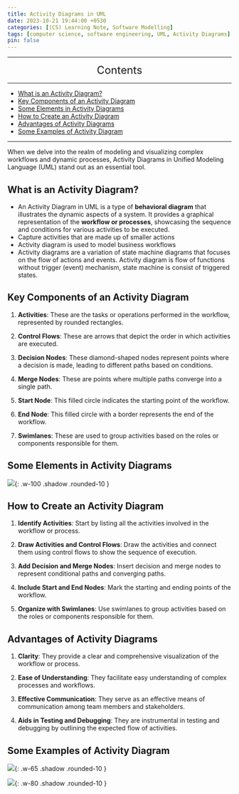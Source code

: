 ```yaml
---
title: Activity Diagrams in UML
date: 2023-10-21 19:44:00 +0530
categories: [(CS) Learning Note, Software Modelling]
tags: [computer science, software engineering, UML, Activity Diagrams]
pin: false
---
```


---
<center><font size='5'> Contents </font></center>

---

<!-- TOC -->
  * [What is an Activity Diagram?](#what-is-an-activity-diagram)
  * [Key Components of an Activity Diagram](#key-components-of-an-activity-diagram)
  * [Some Elements in Activity Diagrams](#some-elements-in-activity-diagrams)
  * [How to Create an Activity Diagram](#how-to-create-an-activity-diagram)
  * [Advantages of Activity Diagrams](#advantages-of-activity-diagrams)
  * [Some Examples of Activity Diagram](#some-examples-of-activity-diagram)
<!-- TOC -->

---

When we delve into the realm of modeling and visualizing complex workflows and dynamic processes, Activity Diagrams in Unified Modeling Language (UML) stand out as an essential tool.

## What is an Activity Diagram?

- An Activity Diagram in UML is a type of **behavioral diagram** that illustrates the dynamic aspects of a system. It provides a graphical representation of the **workflow or processes**, showcasing the sequence and conditions for various activities to be executed.
- Capture activities that are made up of smaller actions
- Activity diagram is used to model business workflows
- Activity diagrams are a variation of state machine diagrams that focuses on the flow of actions and events. Activity diagram is flow of functions without trigger (event) mechanism, state machine is consist of triggered states.

## Key Components of an Activity Diagram

1. **Activities**: These are the tasks or operations performed in the workflow, represented by rounded rectangles.

2. **Control Flows**: These are arrows that depict the order in which activities are executed.

3. **Decision Nodes**: These diamond-shaped nodes represent points where a decision is made, leading to different paths based on conditions.

4. **Merge Nodes**: These are points where multiple paths converge into a single path.

5. **Start Node**: This filled circle indicates the starting point of the workflow.

6. **End Node**: This filled circle with a border represents the end of the workflow.

7. **Swimlanes**: These are used to group activities based on the roles or components responsible for them.

## Some Elements in Activity Diagrams

![](https://i.postimg.cc/vZynWPYd/ad1.png){: .w-100 .shadow .rounded-10 }

## How to Create an Activity Diagram

1. **Identify Activities**: Start by listing all the activities involved in the workflow or process.

2. **Draw Activities and Control Flows**: Draw the activities and connect them using control flows to show the sequence of execution.

3. **Add Decision and Merge Nodes**: Insert decision and merge nodes to represent conditional paths and converging paths.

4. **Include Start and End Nodes**: Mark the starting and ending points of the workflow.

5. **Organize with Swimlanes**: Use swimlanes to group activities based on the roles or components responsible for them.

## Advantages of Activity Diagrams

1. **Clarity**: They provide a clear and comprehensive visualization of the workflow or process.

2. **Ease of Understanding**: They facilitate easy understanding of complex processes and workflows.

3. **Effective Communication**: They serve as an effective means of communication among team members and stakeholders.

4. **Aids in Testing and Debugging**: They are instrumental in testing and debugging by outlining the expected flow of activities.

## Some Examples of Activity Diagram

![](https://i.postimg.cc/3N9snSsb/ad2.png){: .w-65 .shadow .rounded-10 }

![](https://i.postimg.cc/DwS9PcBB/ad3.png){: .w-80 .shadow .rounded-10 }
